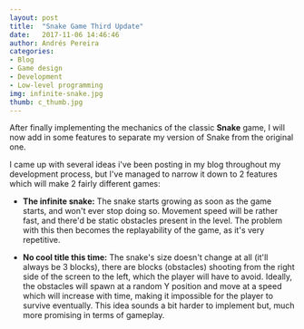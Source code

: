 ```yaml
---
layout: post
title:  "Snake Game Third Update"
date:   2017-11-06 14:46:46
author: Andrés Pereira
categories: 
- Blog
- Game design
- Development
- Low-level programming
img: infinite-snake.jpg
thumb: c_thumb.jpg
---
```


After finally implementing the mechanics of the classic <b>Snake</b> game, I will now add in some features to separate my version of Snake from the original one.

I came up with several ideas i've been posting in my blog throughout my development process, but I've managed to narrow it down to 2 features which will make 2 fairly different games:

- <b>The infinite snake:</b>
  The snake starts growing as soon as the game starts, and won't ever stop doing so. Movement speed will be rather fast, and there'd be static obstacles present in the level. The problem with this then becomes the replayability of the game, as it's very repetitive.

- <b>No cool title this time:</b>
  The snake's size doesn't change at all (it'll always be 3 blocks), there are blocks (obstacles) shooting from the right side of the screen to the left, which the player will have to avoid.
  Ideally, the obstacles will spawn at a random Y position and move at a speed which will increase with time, making it impossible for the player to survive eventually.
  This idea sounds a bit harder to implement but, much more promising in terms of gameplay.
  
  
